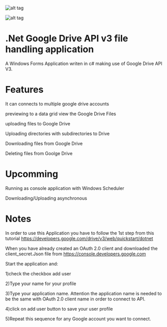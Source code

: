 ![alt tag](https://raw.githubusercontent.com/Obrelix/.net-Google-Drive-API-v3-File-Handling/master/images/visualSample.PNG)

![alt tag](https://raw.githubusercontent.com/Obrelix/.net-Google-Drive-API-v3-File-Handling/master/images/visualSample2.PNG)

# .Net Google Drive API v3 file handling application

A Windows Forms Application writen in c# making use of Google Drive API V3.

# Features

It can connects to multiple google drive accounts

previewing to a data grid view the Google Drive Files

uploading files to Google Drive

Uploading directories with subdirectories to Drive

Downloading files from Google Drive

Deleting files from Goolge Drive

# Upcomming

Running as console application with Windows Scheduler

Downloading/Uploading asynchronous


# Notes

In order to use this Application you have to follow the 1st step from this tutorial https://developers.google.com/drive/v3/web/quickstart/dotnet

When you have already created an OAuth 2.0 client and downloaded the client_secret.Json file from https://console.developers.google.com

Start the application and:

1)check the checkbox add user

2)Type your name for your profile

3)Type your application name. Attention the application name is needed to be the same with OAuth 2.0 client name in order to connect to API.

4)click on add user button to save your user profile

5)Repeat this sequence for any Google account you want to connect.

